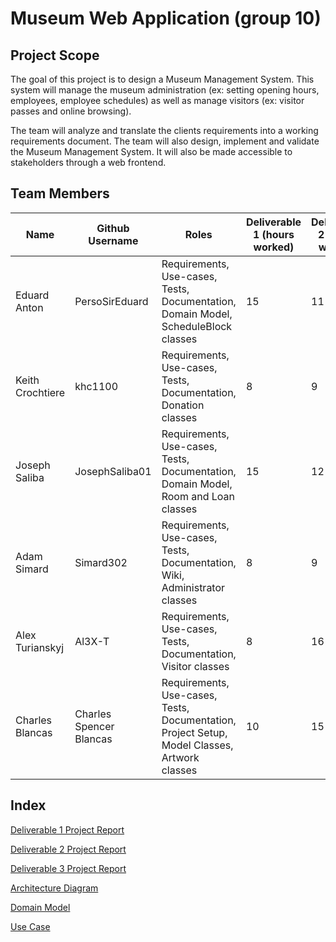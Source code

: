 # Museum Web Application (group 10)
## Project Scope
The goal of this project is to design a Museum Management System. This system will manage the museum administration (ex: setting opening hours, employees, employee schedules) as well as manage visitors (ex: visitor passes and online browsing).

The team will analyze and translate the clients requirements into a working requirements document. The team will also design, implement and validate the Museum Management System. It will also be made accessible to stakeholders through a web frontend.

## Team Members
| Name      | Github Username | Roles | Deliverable 1 (hours worked) | Deliverable 2 (hours worked) | Deliverable 3 (hours worked)
| ----------- | ----------- | ----------- | ----------- | ----------- | ----------- |
| Eduard Anton      | PersoSirEduard       | Requirements, Use-cases, Tests, Documentation, Domain Model,  ScheduleBlock classes| 15 | 11 |
| Keith Crochtiere   | khc1100        | Requirements, Use-cases, Tests, Documentation, Donation classes | 8 | 9 |
| Joseph Saliba   | JosephSaliba01        | Requirements, Use-cases, Tests, Documentation, Domain Model, Room and Loan classes | 15 | 12 |
| Adam Simard   | Simard302        | Requirements, Use-cases, Tests, Documentation, Wiki, Administrator classes | 8 | 9 |
| Alex Turianskyj   | Al3X-T        | Requirements, Use-cases, Tests, Documentation, Visitor classes | 8 | 16 |
| Charles Blancas   | Charles Spencer Blancas        | Requirements, Use-cases, Tests, Documentation, Project Setup, Model Classes, Artwork classes | 10 | 15 |

## Index
[Deliverable 1 Project Report](https://github.com/McGill-ECSE321-Fall2022/project-group-10/wiki/Deliverable-1-Project-Report)

[Deliverable 2 Project Report](https://github.com/McGill-ECSE321-Fall2022/project-group-10/wiki/Deliverable-2-Project-Report)

[Deliverable 3 Project Report](https://github.com/McGill-ECSE321-Fall2022/project-group-10/wiki/Deliverable-2-Project-Report)

[Architecture Diagram](https://github.com/McGill-ECSE321-Fall2022/project-group-10/wiki/Architecture-Diagram)

[Domain Model](https://github.com/McGill-ECSE321-Fall2022/project-group-10/wiki/UML-Domain-Model)

[Use Case](https://github.com/McGill-ECSE321-Fall2022/project-group-10/wiki/Use-Case-Diagram-and-Specifics)

